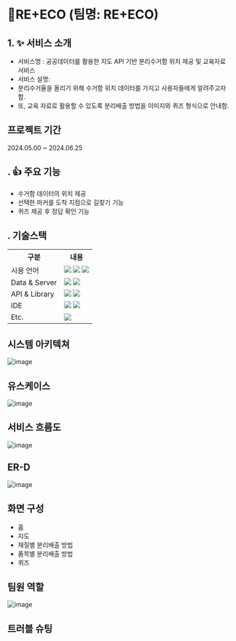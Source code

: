 # 🌱RE+ECO (팀명: RE+ECO)

## 1. ✨ 서비스 소개
* 서비스명 : 공공데이터를 활용한 지도 API 기반 분리수거함 위치 제공 및 교육자료 서비스
* 서비스 설명:
* 분리수거율을 올리기 위해 수거함 위치 데이터를 가지고 사용자들에게 알려주고자 함.
* 또, 교육 자료로 활용할 수 있도록 분리배출 방법을 이미지와 퀴즈 형식으로 안내함.

## 프로젝트 기간
2024.05.00 ~ 2024.06.25

## . 👍 주요 기능
* 수거함 데이터의 위치 제공
* 선택한 마커를 도착 지점으로 길찾기 기능
* 퀴즈 제공 후 정답 확인 기능


## . 기술스택
<table>
  <tr>
    <th>구분</th>
    <th>내용</th>
  </tr>
   <tr>
    <td>시용 언어</td>
    <td>
      <img src="https://img.shields.io/badge/javascript-F7DF1E?style=for-the-badge&logo=javascript&logoColor=black">
      <img src="https://img.shields.io/badge/HTML-E34F26?style=for-the-badge&logo=html5&logoColor=white">
      <img src="https://img.shields.io/badge/CSS-1572B6?style=for-the-badge&logo=css3&logoColor=white">
    </td>
  </tr>
   <tr>
    <td>Data & Server</td>
    <td>
      <img src="https://img.shields.io/badge/Apache Tomcat 9.0-D22128?style=for-the-badge&logo=Apache Tomcat&logoColor=white"/> 
      <img src="https://img.shields.io/badge/heidi sql-83B81A?style=for-the-badge">
    </td>
  </tr>
   <tr>
    <td>API & Library</td>
    <td>
      <img src="https://img.shields.io/badge/Kakao Map Api-007CE2?style=for-the-badge&logo=KaKao Map Api&logoColor=white">
      <img src="https://img.shields.io/badge/My Batis-191A1B?style=for-the-badge">
    </td>
  </tr>
   <tr>
    <td>IDE</td>
    <td>
      <img src="https://img.shields.io/badge/VSCode-007ACC?style=for-the-badge&logo=VisualStudioCode&logoColor=white"/>
      <img src="https://img.shields.io/badge/Spring-6DB33F?style=for-the-badge&logo=Spring&logoColor=white"/> 
    </td>
  </tr>
   <tr>
    <td>Etc.</td>
    <td>
      <img src="https://img.shields.io/badge/GitHub-181717?style=for-the-badge&logo=GitHub&logoColor=white"/>
    </td>
  </tr>
</table>

## 시스템 아키텍쳐
![image](https://github.com/2024-SMHRD-SW-DataDesign-1/recycle/assets/109200207/cce9961a-aed9-4a1f-b3b8-bac39ecbce0b)



## 유스케이스
![image](https://github.com/2024-SMHRD-SW-DataDesign-1/recycle/assets/109200207/ce440ca7-e490-4579-b5cd-6660ab689cc8)


## 서비스 흐름도
![image](https://github.com/2024-SMHRD-SW-DataDesign-1/recycle/assets/109200207/b2eecc0d-959e-4bbf-a50b-814eb374f2b7)


## ER-D
![image](https://github.com/2024-SMHRD-SW-DataDesign-1/recycle/assets/109200207/053c0db4-ab88-483a-b25f-0dfb14e837f4)


## 화면 구성
* 홈
* 지도
* 재질별 분리배출 방법
* 품목별 분리배출 방법
* 퀴즈


## 팀원 역할
![image](https://github.com/2024-SMHRD-SW-DataDesign-1/recycle/assets/109200207/093b4476-c7e5-414d-911e-293a693bc933)


## 트러블 슈팅




